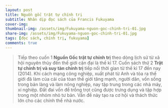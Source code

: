 ```yaml
---
layout: post
title: Nguồn gốc trật tự chính trị 
subtitle: Nhân dịp đọc sách của Francis Fukuyama
cover-img: 
thumbnail-img: /assets/img/Fukuyama-nguon-goc-chinh-tri-01.jpg
share-img: /assets/img/Fukuyama-nguon-goc-chinh-tri-01.jpg
tags: [đọc sách, chính trị, fukuyama]
comments: true
---
```

> Tiếp theo cuốn 1 **Nguồn Gốc trật tự chính trị** theo dòng lịch sử từ xã hội nguyên thủy đến thế giới cận đại là thế kỉ 17. Cuốn sách thứ 2 **Trật tự chính trị và suy tàn chính trị** tiếp nối thời gian từ thế kỉ 17 đến nay (2014).
> Khi cách mạng công nghiệp, xuất phát từ Anh và tỏa ra thế giới đã làm của cải của tòan thế giới tăng mạnh, người dân, vốn sống trong bản làng và làm nông nghiệp, nay tập trung trong các nhà máy, xí nghiệp. Đất đai vốn để trồng trọt cũng được trưng dụng và tập hợp trong một nhóm nhỏ tư bản. Vấn đề này tạo ra cơ hội và thách thức lớn cho các chính thể nhà nước.

